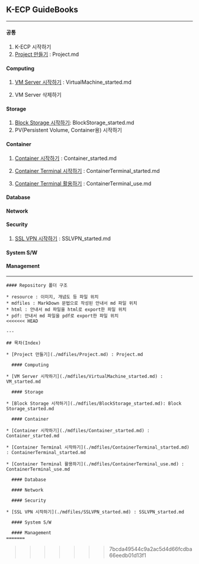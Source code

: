 ## K-ECP GuideBooks

---

#### 공통

1. K-ECP 시작하기
2. [Project 만들기](./mdfiles/Project.md) : Project.md

#### Computing

1. [VM Server 시작하기](./mdfiles/VirtualMachine_started.md) : VirtualMachine_started.md

2. VM Server 삭제하기

#### Storage

1. [Block Storage 시작하기](./mdfiles/BlockStorage_started.md): BlockStorage_started.md
2. PV(Persistent Volume, Container용) 시작하기

#### Container

1. [Container 시작하기](./mdfiles/Container_started.md) : Container_started.md

2. [Container Terminal 시작하기](./mdfiles/ContainerTerminal_started.md) : ContainerTerminal_started.md

3. [Container Terminal 활용하기](./mdfiles/ContainerTerminal_use.md) : ContainerTerminal_use.md

#### Database

#### Network

#### Security

1. [SSL VPN 시작하기](./mdfiles/SSLVPN_started.md) : SSLVPN_started.md

#### System S/W

#### Management

---

```
#### Repository 폴더 구조

* resource : 이미지, 개념도 등 파일 위치
* mdfiles : MarkDown 문법으로 작성된 안내서 md 파일 위치
* html : 안내서 md 파일을 html로 export한 파일 위치
* pdf: 안내서 md 파일을 pdf로 export한 파일 위치
<<<<<<< HEAD

---

## 목차(Index)

* [Project 만들기](./mdfiles/Project.md) : Project.md

  #### Computing

* [VM Server 시작하기](./mdfiles/VirtualMachine_started.md) : VM_started.md

  #### Storage

* [Block Storage 시작하기](./mdfiles/BlockStorage_started.md): Block Storage_started.md

  #### Container

* [Container 시작하기](./mdfiles/Container_started.md) : Container_started.md

* [Container Terminal 시작하기](./mdfiles/ContainerTerminal_started.md) : ContainerTerminal_started.md

* [Container Terminal 활용하기](./mdfiles/ContainerTerminal_use.md) : ContainerTerminal_use.md

  #### Database

  #### Network

  #### Security

* [SSL VPN 시작하기](./mdfiles/SSLVPN_started.md) : SSLVPN_started.md

  #### System S/W

  #### Management
=======
```

> > > > > > > 7bcda49544c9a2ac5d4d66fcdba66eedb01d13f1
